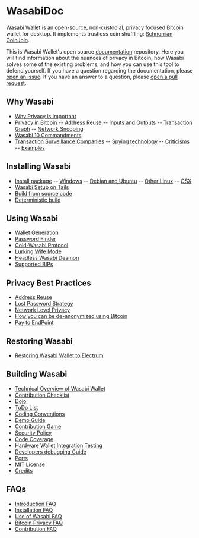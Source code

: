 # WasabiDoc

[Wasabi Wallet](https://wasabiwallet.io) is an open-source, non-custodial, privacy focused Bitcoin wallet for desktop.
It implements trustless coin shuffling: [Schnorrian CoinJoin](https://github.com/nopara73/ZeroLink/).

This is Wasabi Wallet's open source [documentation](https://docs.wasabiwallet.io) repository.
Here you will find information about the nuances of privacy in Bitcoin, how Wasabi solves some of the existing problems, and how you can use this tool to defend yourself.
If you have a question regarding the documentation, please [open an issue](https://github.com/zkSNACKs/WasabiDoc/issues).
If you have an answer to a question, please [open a pull request](https://github.com/zkSNACKs/WasabiDoc/pulls).


## Why Wasabi

- [Why Privacy is Important](/why-wasabi/WhyPrivacyImportant.md)
- [Privacy in Bitcoin](/why-wasabi/BitcoinPrivacy.md)
  -- [Address Reuse](/why-wasabi/BitcoinPrivacy.md#address-reuse)
  -- [Inputs and Outputs](/why-wasabi/BitcoinPrivacy.md#inputs-and-outputs)
  -- [Transaction Graph](/why-wasabi/BitcoinPrivacy.md#transaction-graph)
  -- [Network Snooping](/why-wasabi/BitcoinPrivacy.md#network-snooping)
- [Wasabi 10 Commandments](/why-wasabi/10Commandments.md)
- [Transaction Surveillance Companies](/why-wasabi/TransactionSurveillanceCompanies.md)
-- [Spying technology](/why-wasabi/TransactionSurveillanceCompanies.md#spying-technology)
-- [Criticisms](/why-wasabi/TransactionSurveillanceCompanies.md#criticisms)
-- [Examples](/why-wasabi/TransactionSurveillanceCompanies.md#examples)

## Installing Wasabi

- [Install package](/using-wasabi/InstallPackage.md)
  -- [Windows](/using-wasabi/InstallPackage.md#windows)
  -- [Debian and Ubuntu](/using-wasabi/InstallPackage.md#debian-and-ubuntu)
  -- [Other Linux](/using-wasabi/InstallPackage.md#other-linux)
  -- [OSX](/using-wasabi/InstallPackage.md#osx)
- [Wasabi Setup on Tails](/using-wasabi/WasabiSetupTails.md)
- [Build from source code](/using-wasabi/BuildSource.md)
- [Deterministic build](/using-wasabi/DeterministicBuild.md)

## Using Wasabi

- [Wallet Generation](/using-wasabi/WalletGeneration.md)
- [Password Finder](/using-wasabi/PasswordFinder.md)
- [Cold-Wasabi Protocol](/using-wasabi/ColdWasabi.md)
- [Lurking Wife Mode](/using-wasabi/LurkingWifeMode.md)
- [Headless Wasabi Deamon](/using-wasabi/Daemon.md)
- [Supported BIPs](/using-wasabi/BIPs.md)

## Privacy Best Practices

- [Address Reuse](/using-wasabi/AddressReuse.md)
- [Lost Password Strategy](/using-wasabi/LostPassword.md)
- [Network Level Privacy](/using-wasabi/NetworkLevelPrivacy.md)
- [How you can be de-anonymized using Bitcoin](/using-wasabi/Deanonimization.md)
- [Pay to EndPoint](/using-wasabi/PayToEndPoint.md)

## Restoring Wasabi

- [Restoring Wasabi Wallet to Electrum](/using-wasabi/RestoreElectrum.md)

## Building Wasabi

- [Technical Overview of Wasabi Wallet](/building-wasabi/TechnicalOverview.md)
- [Contribution Checklist](/building-wasabi/ContributionChecklist.md)
- [Dojo](/building-wasabi/Dojo.md)
- [ToDo List](/building-wasabi/ToDo.md)
- [Coding Conventions](/building-wasabi/CodingConventions.md)
- [Demo Guide](/building-wasabi/DemoGuide.md)
- [Contribution Game](/building-wasabi/ContributionGame.md)
- [Security Policy](/building-wasabi/Security.md)
- [Code Coverage](/building-wasabi/CodeCoverage.md)
- [Hardware Wallet Integration Testing](/building-wasabi/HardwareWalletTestingGuide.md)
- [Developers debugging Guide](/building-wasabi/HowToDebug.md)
- [Ports](/building-wasabi/Ports.md)
- [MIT License](/building-wasabi/LICENSE.md)
- [Credits](/building-wasabi/Credits.md)

## FAQs

- [Introduction FAQ](/FAQ/FAQ-Introduction.md)
- [Installation FAQ](/FAQ/FAQ-Installation.md)
- [Use of Wasabi FAQ](/FAQ/FAQ-UseWasabi.md)
- [Bitcoin Privacy FAQ](/FAQ/FAQ-GeneralBitcoinPrivacy.md)
- [Contribution FAQ](/FAQ/FAQ-Contribution.md)
